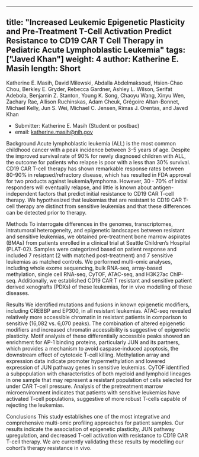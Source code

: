 




---
title: "Increased Leukemic Epigenetic Plasticity and Pre-Treatment T-Cell Activation Predict Resistance to CD19 CAR T Cell Therapy in Pediatric Acute Lymphoblastic Leukemia"
tags: ["Javed Khan"]
weight: 4
author: Katherine E. Masih
length: Short           
---

Katherine E. Masih, David Milewski, Abdalla Abdelmaksoud, Hsien-Chao Chou, Berkley E. Gryder, Rebecca Gardner, Ashley L. Wilson, Serifat Adebola,  Benjamin Z. Stanton, Young K. Song, Chaoyu Wang, Xinyu Wen, Zachary Rae, Allison Ruchinskas, Adam Cheuk, Grégoire Altan-Bonnet, Michael Kelly, Jun S. Wei, Michael C. Jensen, Rimas J. Orentas, and Javed Khan

- Submitter: Katherine E. Masih (Student or postbac)
- email: katherine.masih@nih.gov
                  
Background
        Acute lymphoblastic leukemia (ALL) is the most common childhood cancer with a peak incidence between 3-5 years of age. Despite the improved survival rate of 90% for newly diagnosed children with ALL, the outcome for patients who relapse is poor with a less than 30% survival. CD19 CAR T-cell therapy has shown remarkable response rates between 80-90% in relapsed/refractory disease, which has resulted in FDA approval for two products against leukemia/lymphoma. However, 30 - 70% of initial responders will eventually relapse, and little is known about antigen-independent factors that predict initial resistance to CD19 CAR T-cell therapy. We hypothesized that leukemias that are resistant to CD19 CAR T-cell therapy are distinct from sensitive leukemias and that these differences can be detected prior to therapy. 

Methods
To interrogate differences in the genomes, transcriptomes, intratumoral heterogeneity, and epigenetic landscapes between resistant and sensitive leukemias, we obtained pre-treatment bone marrow aspirates (BMAs) from patients enrolled in a clinical trial at Seattle Children’s Hospital (PLAT-02). Samples were categorized based on patient response and included 7 resistant (2 with matched post-treatment) and 7 sensitive leukemias as matched controls. We performed multi-omic analyses, including whole exome sequencing, bulk RNA-seq, array-based methylation, single cell RNA-seq, CyTOF, ATAC-seq, and H3K27ac ChIP-seq. Additionally, we established CD19 CAR T resistant and sensitive patient derived xenografts (PDXs) of these leukemias, for in vivo modelling of these diseases.

Results
We identified mutations and fusions in known epigenetic modifiers, including CREBBP and EP300, in all resistant leukemias. ATAC-seq revealed relatively more accessible chromatin in resistant patients in comparison to sensitive (16,082 vs. 6,070 peaks). The combination of altered epigenetic modifiers and increased chromatin accessibility is suggestive of epigenetic plasticity.  Motif analysis of these differentially accessible peaks showed an enrichment for AP-1 binding proteins, particularly JUN and its partners, which provides a mechanism to avoid caspase-induced apoptosis, the downstream effect of cytotoxic T-cell killing. Methylation array and expression data indicate promoter hypermethylation and lowered expression of JUN pathway genes in sensitive leukemias.  CyTOF identified a subpopulation with characteristics of both myeloid and lymphoid lineages in one sample that may represent a resistant population of cells selected for under CAR T-cell pressure.   Analysis of the pretreatment marrow microenvironment indicates that patients with sensitive leukemias have activated T-cell populations, suggestive of more robust T-cells capable of rejecting the leukemias.

Conclusions
This study establishes one of the most integrative and comprehensive multi-omic profiling approaches for patient samples. Our results indicate the association of epigenetic plasticity, JUN pathway upregulation, and decreased T-cell activation with resistance to CD19 CAR T-cell therapy. We are currently validating these results by modelling our cohort’s therapy resistance in vivo. 




























